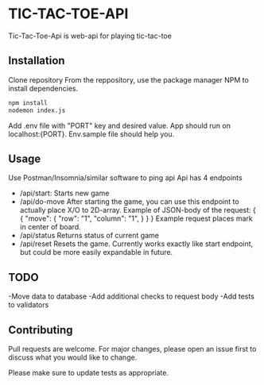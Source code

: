 # TIC-TAC-TOE-API

Tic-Tac-Toe-Api is web-api for playing tic-tac-toe

## Installation

Clone repository
From the reppository, use the package manager NPM to install dependencies.

```bash
npm install
nodemon index.js
```
Add .env file with "PORT" key and desired value. App should run on localhost:{PORT}. Env.sample file should help you.

## Usage

Use Postman/Insomnia/similar software to ping api
Api has 4 endpoints
- /api/start:
  Starts new game
- /api/do-move
  After starting the game, you can use this endpoint to actually place X/O to 2D-array.
  Example of JSON-body of the request:
  {
    {
      "move": {
        "row": "1",
        "column": "1",
      }
    }
  }
  Example request places mark in center of board.
- /api/status
  Returns status of current game
- /api/reset
  Resets the game. Currently works exactly like start endpoint, but could be more easily expandable in future.

## TODO

-Move data to database
-Add additional checks to request body
-Add tests to validators

## Contributing
Pull requests are welcome. For major changes, please open an issue first to discuss what you would like to change.

Please make sure to update tests as appropriate.
